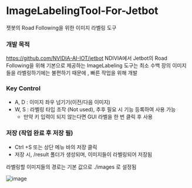 # ImageLabelingTool-For-Jetbot
젯봇의 Road Following을 위한 이미지 라벨링 도구

### 개발 목적
https://github.com/NVIDIA-AI-IOT/jetbot﻿
NDIVIA에서 Jetbot의 Road Following을 위해 기본으로 제공하는 ImageLabeling 도구는 최소 수백 장의 이미지들을 라벨링하기에는 불편하기 때문에
, 빠른 작업을 위해 개발

### Key Control
- A, D : 이미지 좌우 넘기기(이전/다음 이미지)
- W, S : 라벨링 타입 조작 (Not used), 추후 필요 시 기능 등록하여 사용 가능
  -  만약 키 입력이 되지 않는다면 GUI 라벨을 한 번 클릭 후 사용

### 저장 (작업 완료 후 저장 필)
- Ctrl +S 또는 상단 메뉴 바의 저장 클릭
- 저장 시, /result 폴더가 생성되며, 이미지들이 라벨링되어 저장됨

라벨링할 이미지들의 경로는 기본 값으로 ./images 로 설정됨

![image](https://github.com/Hojun1123/ImageLabelingTool-For-Jetbot/assets/65999992/5c117b43-2a8c-41c3-bad8-2d72b4a26b88)




